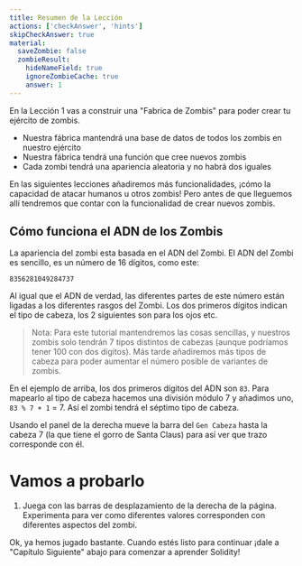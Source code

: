 ```yaml
---
title: Resumen de la Lección
actions: ['checkAnswer', 'hints']
skipCheckAnswer: true
material:
  saveZombie: false
  zombieResult:
    hideNameField: true
    ignoreZombieCache: true
    answer: 1
---
```


En la Lección 1 vas a construir una "Fabrica de Zombis" para poder crear tu ejército de zombis.

* Nuestra fábrica mantendrá una base de datos de todos los zombis en nuestro ejército
* Nuestra fábrica tendrá una función que cree nuevos zombis
* Cada zombi tendrá una apariencia aleatoria y no habrá dos iguales

En las siguientes lecciones añadiremos más funcionalidades, ¡cómo la capacidad de atacar humanos u otros zombis! Pero antes de que lleguemos allí tendremos que contar con la funcionalidad de crear nuevos zombis.

## Cómo funciona el ADN de los Zombis

La apariencia del zombi esta basada en el ADN del Zombi. El ADN del Zombi es sencillo, es un número de 16 dígitos, como este:

```
8356281049284737
```

Al igual que el ADN de verdad, las diferentes partes de este número están ligadas a los diferentes rasgos del Zombi. Los dos primeros dígitos indican el tipo de cabeza, los 2 siguientes son para los ojos etc.

> Nota: Para este tutorial mantendremos las cosas sencillas, y nuestros zombis solo tendrán 7 tipos distintos de cabezas (aunque podríamos tener 100 con dos dígitos). Más tarde añadiremos más tipos de cabeza para poder aumentar el número posible de variantes de zombis.

En el ejemplo de arriba, los dos primeros dígitos del ADN son `83`. Para mapearlo al tipo de cabeza hacemos una división módulo 7 y añadimos uno, `83 % 7 + 1` = 7. Así el zombi tendrá el séptimo tipo de cabeza.

Usando el panel de la derecha mueve la barra del `Gen Cabeza` hasta la cabeza 7 (la que tiene el gorro de Santa Claus) para así ver que trazo corresponde con él.

# Vamos a probarlo

1. Juega con las barras de desplazamiento de la derecha de la página. Experimenta para ver como diferentes valores corresponden con diferentes aspectos del zombi.

Ok, ya hemos jugado bastante. Cuando estés listo para continuar ¡dale a "Capítulo Siguiente" abajo para comenzar a aprender Solidity!